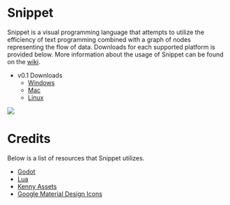 # Snippet

Snippet is a visual programming language that attempts to utilize the efficiency of text programming combined with a graph of nodes representing the flow of data. Downloads for each supported platform is provided below. More information about the usage of Snippet can be found on the [wiki](https://github.com/mdavisprog/Snippet/wiki).

* v0.1 Downloads
  * [Windows](https://github.com/mdavisprog/Snippet/releases/download/v0.2/snippet_win_x64.zip)
  * [Mac](https://github.com/mdavisprog/Snippet/releases/download/v0.2/snippet_osx.zip)
  * [Linux](https://github.com/mdavisprog/Snippet/releases/download/v0.2/snippet_linux_x64.tar.gz)

![](https://github.com/mdavisprog/Snippet/wiki/Images/Overview.png)

# Credits
Below is a list of resources that Snippet utilizes.

* [Godot](https://godotengine.org)
* [Lua](https://lua.org)
* [Kenny Assets](https://kenney.nl)
* [Google Material Design Icons](https://fonts.google.com/icons)